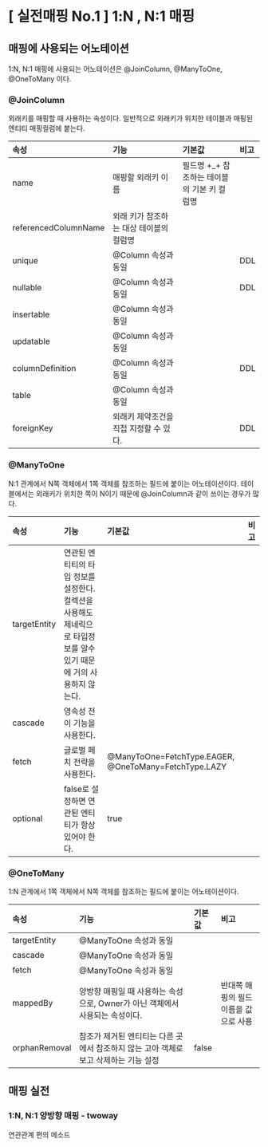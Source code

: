 # [ 실전매핑 No.1 ] 1:N , N:1 매핑

## 매핑에 사용되는 어노테이션
 1:N, N:1 매핑에 사용되는 어노테이션은 @JoinColumn, @ManyToOne, @OneToMany 이다. 

### @JoinColumn
외래키를 매핑할 때 사용하는 속성이다.
일반적으로 외래키가 위치한 테이블과 매핑된 엔티티 매핑컬럼에 붙는다.

| 속성                   | 기능                     | 기본값                      | 비고  |
|:---------------------|:-----------------------|:-------------------------|:----|
| name                 | 매핑할 외래키 이름             | 필드명 +_+ 참조하는 테이블의 기본 키 컬럼명 | |
| referencedColumnName | 외래 키가 참조하는 대상 테이블의 컬럼명 | | |
| unique               | @Column 속성과 동일         |                          | DDL |
| nullable             | @Column 속성과 동일         |                          | DDL |
| insertable           | @Column 속성과 동일         |                          |     |
| updatable            | @Column 속성과 동일         |                          |     |
| columnDefinition     | @Column 속성과 동일         |                          | DDL |
| table                | @Column 속성과 동일         |                          |     |
| foreignKey           | 외래키 제약조건을 직접 지정할 수 있다. |                          | DDL |

### @ManyToOne
N:1 관계에서 N쪽 객체에서 1쪽 객체를 참조하는 필드에 붙이는 어노테이션이다.
테이블에서는 외래키가 위치한 쪽이 N이기 때문에 @JoinColumn과 같이 쓰이는 경우가 많다.

| 속성                   | 기능                                                                 | 기본값                                                   | 비고  |
|:---------------------|:-------------------------------------------------------------------|:------------------------------------------------------|:----|
| targetEntity | 연관된 엔티티의 타입 정보를 설정한다. 컬렉션을 사용해도 제네릭으로 타입정보를 알수 있기 때문에 거의 사용하지 않는다. |                                                       |     |
| cascade | 영속성 전이 기능을 사용한다.                                                   |                                                       |     |
| fetch | 글로벌 페치 전략을 사용한다.                                                   | @ManyToOne=FetchType.EAGER, @OneToMany=FetchType.LAZY | |
| optional | false로 설정하면 연관된 엔티티가 항상 있어야 한다.                                    | true                                                  |

### @OneToMany
1:N 관계에서 1쪽 객체에서 N쪽 객체를 참조하는 필드에 붙이는 어노테이션이다.

| 속성           | 기능                                               | 기본값   | 비고                     |
|:-------------|:-------------------------------------------------|:------|:-----------------------|
| targetEntity | @ManyToOne 속성과 동일                                |       |                        |
| cascade      | @ManyToOne 속성과 동일                                |       |                        |
| fetch        | @ManyToOne 속성과 동일                                |       |                        |
| mappedBy     | 양방향 매핑일 때 사용하는 속성으로, Owner가 아닌 객체에서 사용되는 속성이다.   |       | 반대쪽 매핑의 필드 이름을 값으로 사용  |
| orphanRemoval | 참조가 제거된 엔티티는 다른 곳에서 참조하지 않는 고아 객체로 보고 삭제하는 기능 설정 | false |                        |


## 매핑 실전
### 1:N, N:1 양방향 매핑 - twoway
연관관계 편의 메소드
